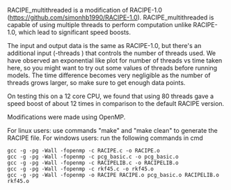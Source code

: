 RACIPE_multithreaded is a modification of RACIPE-1.0 (https://github.com/simonhb1990/RACIPE-1.0). RACIPE_multithreaded is capable of using multiple threads to perform computation unlike RACIPE-1.0, which lead to significant speed boosts.

The input and output data is the same as RACIPE-1.0, but there's an additional input (-threads <number>) that controls the number of threads used. We have observed an exponential like plot for number of threads vs time taken here, so you might want to try out some values of threads before running models. The time difference becomes very negligible as the number of threads grows larger, so make sure to get enough data points.
	
On testing this on a 12 core CPU, we found that using 80 threads gave a speed boost of about 12 times in comparison to the default RACIPE version.

Modifications were made using OpenMP.

For linux users: use commands "make" and "make clean" to generate the RACIPE file.
For windows users: run the following commands in cmd
```
gcc -g -pg -Wall -fopenmp -c RACIPE.c -o RACIPE.o
gcc -g -pg -Wall -fopenmp -c pcg_basic.c -o pcg_basic.o
gcc -g -pg -Wall -fopenmp -c RACIPELIB.c -o RACIPELIB.o
gcc -g -pg -Wall -fopenmp -c rkf45.c -o rkf45.o
gcc -g -pg -Wall -fopenmp -o RACIPE RACIPE.o pcg_basic.o RACIPELIB.o rkf45.o
```
